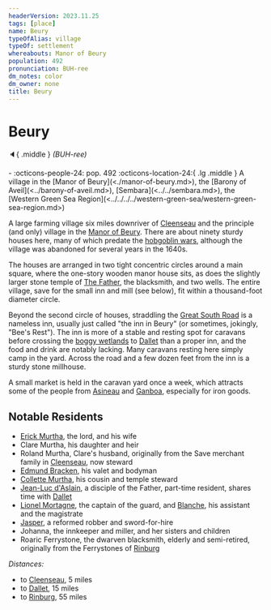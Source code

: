 ```yaml
---
headerVersion: 2023.11.25
tags: [place]
name: Beury
typeOfAlias: village
typeOf: settlement
whereabouts: Manor of Beury
population: 492
pronunciation: BUH-ree
dm_notes: color
dm_owner: none
title: Beury
---
```

# Beury
:speaker:{ .middle } *(BUH-ree)*  
<div class="grid cards ext-narrow-margin ext-one-column" markdown>
-  
    :octicons-people-24: pop. 492  
    :octicons-location-24:{ .lg .middle } A village in the [Manor of Beury](<./manor-of-beury.md>), the [Barony of Aveil](<../barony-of-aveil.md>), [Sembara](<../../sembara.md>), the [Western Green Sea Region](<../../../../western-green-sea/western-green-sea-region.md>)  
</div>


A large farming village six miles downriver of [Cleenseau](<cleenseau/cleenseau.md>) and the principle (and only) village in the [Manor of Beury](<./manor-of-beury.md>). There are about ninety sturdy houses here, many of which predate the [hobgoblin wars](<../../../../../history/third-hobgoblin-war-sembara.md>), although the village was abandoned for several years in the 1640s. 

The houses are arranged in two tight concentric circles around a main square, where the one-story wooden manor house sits, as does the slightly larger stone temple of [The Father](<../../../../../cosmology/gods/incorporeal-gods/mos-numena-pantheon/the-father.md>), the blacksmith, and two wells. The entire village, save for the small inn and mill (see below), fit within a thousand-foot diameter circle. 

Beyond the second circle of houses, straddling the [Great South Road](<../../../roads/great-south-road.md>) is a nameless inn, usually just called "the inn in Beury" (or sometimes, jokingly, "Bee's Rest"). The inn is more of a stable and resting spot for caravans before crossing the [boggy wetlands](<./east-bog.md>) to [Dallet](<../dallet.md>) than a proper inn, and the food and drink are notably lacking. Many caravans resting here simply camp in the yard. Across the road and a few dozen feet from the inn is a sturdy stone millhouse.

A small market is held in the caravan yard once a week, which attracts some of the people from [Asineau](<./asineau.md>) and [Ganboa](<./ganboa.md>), especially for iron goods.

## Notable Residents
* [Erick Murtha](<../../../../../people/sembarans/erick-murtha.md>), the lord, and his wife
* Clare Murtha, his daughter and heir
* Roland Murtha, Clare's husband, originally from the Save merchant family in [Cleenseau](<cleenseau/cleenseau.md>), now steward
* [Edmund Bracken](<../../../../../people/sembarans/edmund-bracken.md>), his valet and bodyman
* [Collette Murtha](<../../../../../people/sembarans/collette-murtha.md>), his cousin and temple steward
* [Jean-Luc d'Aslain](<../../../../../people/sembarans/jean-luc-d-aslain.md>), a disciple of the Father, part-time resident, shares time with [Dallet](<../dallet.md>)
* [Lionel Mortagne](<../../../../../people/sembarans/lionel-mortagne.md>), the captain of the guard, and [Blanche](<../../../../../people/sembarans/blanche.md>), his assistant and the magistrate
* [Jasper](<../../../../../people/sembarans/jasper-of-beury.md>), a reformed robber and sword-for-hire
* Johanna, the innkeeper and miller, and her sisters and children
* Roaric Ferrystone, the dwarven blacksmith, elderly and semi-retired, originally from the Ferrystones of [Rinburg](<../rinburg.md>)



_Distances:_
* to [Cleenseau](<cleenseau/cleenseau.md>), 5 miles
* to [Dallet](<../dallet.md>), 15 miles
* to [Rinburg](<../rinburg.md>), 55 miles